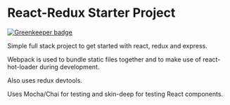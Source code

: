 # React-Redux Starter Project

[![Greenkeeper badge](https://badges.greenkeeper.io/joesmith100/react-redux-starter.svg)](https://greenkeeper.io/)

Simple full stack project to get started with react, redux and express.

Webpack is used to bundle static files together and to make use of react-hot-loader during development.

Also uses redux devtools.

Uses Mocha/Chai for testing and skin-deep for testing React components.

